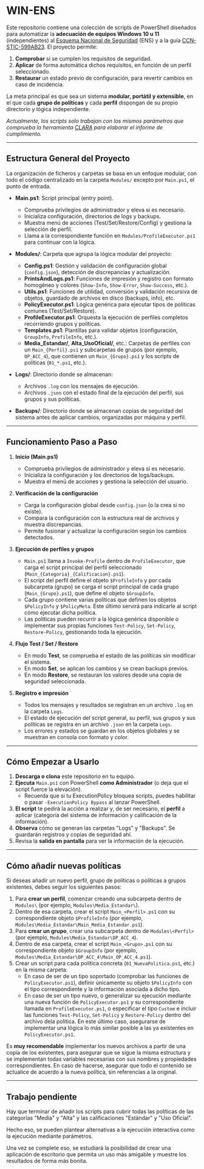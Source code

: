 # WIN-ENS

Este repositorio contiene una colección de scripts de PowerShell diseñados para automatizar la **adecuación de equipos Windows 10 u 11** (independientes) al [Esquema Nacional de Seguridad](https://www.boe.es/buscar/doc.php?id=BOE-A-2022-7191) (ENS) y a la guía [CCN-STIC-599AB23](https://www.ccn-cert.cni.es/es/guias-de-acceso-publico-ccn-stic/7242-ccn-stic-599ab23-perfilado-de-seguridad-para-windows-cliente-cliente-miembro-o-cliente-independiente/file.html). El proyecto permite:

1. **Comprobar** si se cumplen los requisitos de seguridad.
2. **Aplicar** de forma automática dichos requisitos, en función de un perfil seleccionado.
3. **Restaurar** un estado previo de configuración, para revertir cambios en caso de incidencia.

La meta principal es que sea un sistema **modular, portátil y extensible**, en el que cada **grupo de políticas** y cada **perfil** dispongan de su propio directorio y lógica independiente.

_Actualmente, los scripts solo trabajan con los mismos parámetros que comprueba la herramienta [CLARA](https://www.ccn-cert.cni.es/es/soluciones-seguridad/clara.html) para elaborar el informe de cumplimiento._

---

## Estructura General del Proyecto

La organización de ficheros y carpetas se basa en un enfoque modular, con todo el código centralizado en la carpeta `Modules/` excepto por `Main.ps1`, el punto de entrada.

- **Main.ps1**: Script principal (entry point).

  - Comprueba privilegios de administrador y eleva si es necesario.
  - Inicializa configuración, directorios de logs y backups.
  - Muestra menú de acciones (Test/Set/Restore/Config) y gestiona la selección de perfil.
  - Llama a la correspondiente función en `Modules/ProfileExecutor.ps1` para continuar con la lógica.

- **Modules/**: Carpeta que agrupa la lógica modular del proyecto:

  - **Config.ps1**: Gestión y validación de configuración global (`config.json`), detección de discrepancias y actualización.
  - **PrintsAndLogs.ps1**: Funciones de impresión y registro con formato homogéneo y colores (`Show-Info`, `Show-Error`, `Show-Success`, etc.).
  - **Utils.ps1**: Funciones de utilidad, conversión y validación recursiva de objetos, guardado de archivos en disco (backups, info), etc.
  - **PolicyExecutor.ps1**: Lógica genérica para ejecutar tipos de políticas comunes (Test/Set/Restore).
  - **ProfileExecutor.ps1**: Orquesta la ejecución de perfiles completos recorriendo grupos y políticas.
  - **Templates.ps1**: Plantillas para validar objetos (configuración, `GroupInfo`, `ProfileInfo`, etc.).
  - **Media_Estandar/**, **Alta_UsoOficial/**, etc.: Carpetas de perfiles con un `Main_{Perfil}.ps1` y subcarpetas de grupos (por ejemplo, `OP_ACC_4`), que contienen un `Main_{Grupo}.ps1` y los scripts de políticas (`01_*.ps1`, etc.).

- **Logs/**: Directorio donde se almacenan:

  - Archivos `.log` con los mensajes de ejecución.
  - Archivos `.json` con el estado final de la ejecución del perfil, sus grupos y sus políticas.

- **Backups/**: Directorio donde se almacenan copias de seguridad del sistema antes de aplicar cambios, organizadas por máquina y perfil.

---

## Funcionamiento Paso a Paso

1. **Inicio (Main.ps1)**

   - Comprueba privilegios de administrador y eleva si es necesario.
   - Inicializa la configuración y los directorios de logs/backups.
   - Muestra el menú de acciones y gestiona la selección del usuario.

2. **Verificación de la configuración**

   - Carga la configuración global desde `config.json` (o la crea si no existe).
   - Compara la configuración con la estructura real de archivos y muestra discrepancias.
   - Permite fusionar y actualizar la configuración según los cambios detectados.

3. **Ejecución de perfiles y grupos**

   - `Main.ps1` llama a `Invoke-Profile` dentro de `ProfileExecutor`, que carga el script principal del perfil seleccionado (`Main_{Categoria}_{Calificacion}.ps1`).
   - El script del perfil define el objeto `$ProfileInfo` y por cada subcarpeta (grupo) se carga el script principal de cada grupo (`Main_{Grupo}.ps1`), que define el objeto `$GroupInfo`.
   - Cada grupo contiene varias políticas que definen los objetos `$PolicyInfo` y `$PolicyMeta`. Este último servirá para indicarle al script cómo ejecutar dicha política.
   - Las políticas pueden recurrir a la lógica genérica disponible o implementar sus propias funciones `Test-Policy`, `Set-Policy`, `Restore-Policy`, gestionando toda la ejecución.

4. **Flujo Test / Set / Restore**

   - En modo **Test**, se comprueba el estado de las políticas sin modificar el sistema.
   - En modo **Set**, se aplican los cambios y se crean backups previos.
   - En modo **Restore**, se restauran los valores desde una copia de seguridad seleccionada.

5. **Registro e impresión**
   - Todos los mensajes y resultados se registran en un archivo `.log` en la carpeta `Logs`.
   - El estado de ejecución del script general, su perfil, sus grupos y sus políticas se registra en un archivo `.json` en la carpeta `Logs`.
   - Los errores y estados se guardan en los objetos globales y se muestran en consola con formato y color.

---

## Cómo Empezar a Usarlo

1. **Descarga o clona** este repositorio en tu equipo.
2. **Ejecuta** `Main.ps1` con PowerShell **como Administrador** (o deja que el script fuerce la elevación).
   - Recuerda que si tu ExecutionPolicy bloquea scripts, puedes habilitar o pasar `-ExecutionPolicy Bypass` al lanzar PowerShell.
3. **El script** te pedirá la acción a realizar y, de ser necesario, el **perfil** a aplicar (categoría del sistema de información y calificación de la información).
4. **Observa** cómo se generan las carpetas "Logs" y "Backups". Se guardarán registros y copias de seguridad ahí.
5. Revisa la **salida en pantalla** para ver la información de la ejecución.

---

## Cómo añadir nuevas políticas

Si deseas añadir un nuevo perfil, grupo de políticas o políticas a grupos existentes, debes seguir los siguientes pasos:

1. Para **crear un perfil**, comenzar creando una subcarpeta dentro de `Modules\` (por ejemplo, `Modules\Media_Estandar\`).
2. Dentro de esa carpeta, crear el script `Main_<Perfil>.ps1` con su correspondiente objeto `$ProfileInfo` (por ejemplo, `Modules\Media_Estandar\Main_Media_Estandar.ps1`).
3. Para **crear un grupo**, crear una subcarpeta dentro de `Modules\<Perfil>` (por ejemplo, `Modules\Media_Estandar\OP_ACC_4`).
4. Dentro de esa carpeta, crear el script `Main_<Grupo>.ps1` con su correspondiente objeto `$GroupInfo` (por ejemplo, `Modules\Media_Estandar\OP_ACC_4\Main_OP_ACC_4.ps1`).
5. Crear un script para cada política concreta (`01_NuevaPolitica.ps1`, etc.) en la misma carpeta:
   - En caso de ser de un tipo soportado (comprobar las funciones de `PolicyExecutor.ps1`), definir únicamente su objeto `$PolicyInfo` con el tipo correspondiente y la información asociada a dicho tipo.
   - En caso de ser un tipo nuevo, o generalizar su ejecución mediante una nueva función de `PolicyExecutor.ps1` y su correspondiente llamada en `ProfileExecutor.ps1`, o especificar el tipo `Custom` e incluir las funciones `Test-Policy`, `Set-Policy` y `Restore-Policy` dentro del archivo dela política. En este último caso, asegurarse de implementar una lógica lo más similar posible a las ya existentes en `PolicyExecutor.ps1`.

Es **muy recomendable** implementar los nuevos archivos a partir de una copia de los existentes, para asegurar que se sigue la misma estructura y se implementan todas variables necesarias con sus nombres y propiedades correspondientes. En caso de hacerse, asegurar que todo el contenido se actualice de acuerdo a la nueva política, sin referencias a la original.

---

## Trabajo pendiente

Hay que terminar de añadir los scripts para cubrir todas las políticas de las categorías "Media" y "Alta" y las calificaciones "Estándar" y "Uso Oficial".

Hecho eso, se pueden plantear alternativas a la ejecución interactiva como la ejecución mediante parámetros.

Una vez se complete eso, se estudiará la posibilidad de crear una aplicación de escritorio que permita un uso más amigable y muestre los resultados de forma más bonita.
